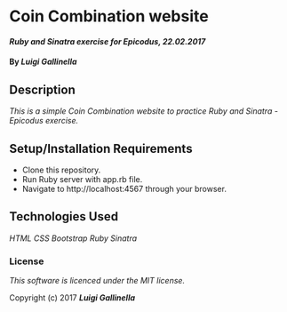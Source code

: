 # Coin Combination website

#### _Ruby and Sinatra exercise for Epicodus, 22.02.2017_

#### By _**Luigi Gallinella**_

## Description

_This is a simple Coin Combination website to practice Ruby and Sinatra - Epicodus exercise._

## Setup/Installation Requirements

* Clone this repository.
* Run Ruby server with app.rb file.
* Navigate to http://localhost:4567 through your browser.

## Technologies Used

_HTML_
_CSS_
_Bootstrap_
_Ruby_
_Sinatra_

### License

*This software is licenced under the MIT license.*

Copyright (c) 2017 **_Luigi Gallinella_**